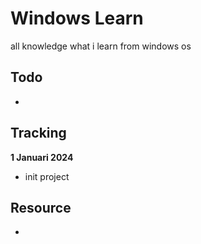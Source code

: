 # Windows Learn
all knowledge what i learn from windows os 

## Todo
- 

## Tracking
**1 Januari 2024**
- init project

## Resource
-